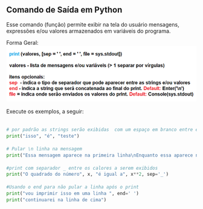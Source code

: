 ## Comando de Saída em Python

Esse comando (função) permite exibir na tela do usuário mensagens, expressões e/ou valores armazenados em variáveis do programa. 

Forma Geral:
![excecao](/imagens/print.png)

Execute os exemplos, a seguir:
``` python runnable

# por padrão as strings serão exibidas  com um espaço em branco entre elas
print("isso", "é", "teste") 

# Pular \n linha na mensagem  
print("Essa mensagem aparece na primeira linha\nEnquanto essa aparece na segunda") 

#print com separador _ entre os calores a serem exibidos
print("O quadrado do número", x, "é igual a", x**2, sep='_')

#Usando o end para não pular a linha após o print
print("vou imprimir isso em uma linha ", end=' ')
print("continuarei na linha de cima")
``` 
